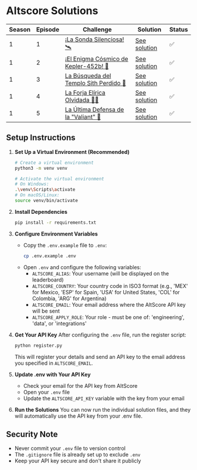 # Altscore Solutions

| Season | Episode | Challenge | Solution | Status |
|--------|---------|-----------|----------|--------|
| 1 | 1 | [¡La Sonda Silenciosa! 🛰️](https://makers-challenge.altscore.ai/s1e1) | [See solution](s1_e1_la_sonda_silenciosa/README.md) | ✅ |
| 1 | 2 | [¡El Enigma Cósmico de Kepler-452b! 🌌](https://makers-challenge.altscore.ai/s1e2) | [See solution](s1_e2_enigma_cosmico/README.md) | ✅ |
| 1 | 3 | [La Búsqueda del Templo Sith Perdido 🏰](https://makers-challenge.altscore.ai/s1e3) | [See solution](s1_e3_templo_sith_perdido/README.md) | ✅ |
| 1 | 4 | [La Forja Elírica Olvidada 🧝‍♂️](https://makers-challenge.altscore.ai/s1e4) | [See solution](s1_e4_forja_elfica_olvidada/README.md) | ✅ |
| 1 | 5 | [La Última Defensa de la "Valiant" 🚀](https://makers-challenge.altscore.ai/s1e5) | [See solution](s1_e5_la_ultima_defensa_de_la_valiant/README.md) | ✅ |

## Setup Instructions

1. **Set Up a Virtual Environment (Recommended)**
   ```bash
   # Create a virtual environment
   python3 -m venv venv
   
   # Activate the virtual environment
   # On Windows:
   .\venv\Scripts\activate
   # On macOS/Linux:
   source venv/bin/activate
   ```

2. **Install Dependencies**
   ```bash
   pip install -r requirements.txt
   ```

2. **Configure Environment Variables**
   - Copy the `.env.example` file to `.env`:
     ```bash
     cp .env.example .env
     ```
   - Open `.env` and configure the following variables:
     - `ALTSCORE_ALIAS`: Your username (will be displayed on the leaderboard)
     - `ALTSCORE_COUNTRY`: Your country code in ISO3 format (e.g., 'MEX' for Mexico, 'ESP' for Spain, 'USA' for United States, 'COL' for Colombia, 'ARG' for Argentina)
     - `ALTSCORE_EMAIL`: Your email address where the AltScore API key will be sent
     - `ALTSCORE_APPLY_ROLE`: Your role - must be one of: 'engineering', 'data', or 'integrations'

3. **Get Your API Key**
   After configuring the `.env` file, run the register script:
   ```bash
   python register.py
   ```
   This will register your details and send an API key to the email address you specified in `ALTSCORE_EMAIL`.

4. **Update .env with Your API Key**
   - Check your email for the API key from AltScore
   - Open your `.env` file
   - Update the `ALTSCORE_API_KEY` variable with the key from your email

5. **Run the Solutions**
   You can now run the individual solution files, and they will automatically use the API key from your .env file.

## Security Note
- Never commit your `.env` file to version control
- The `.gitignore` file is already set up to exclude `.env`
- Keep your API key secure and don't share it publicly
